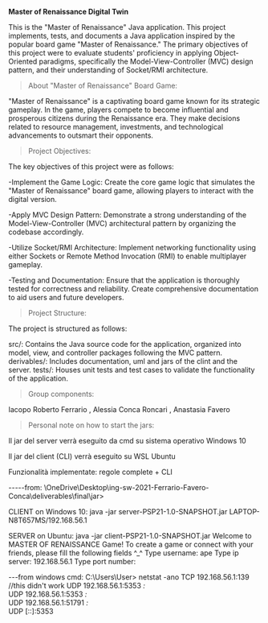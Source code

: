 **Master of Renaissance Digital Twin**

This is the "Master of Renaissance" Java application. This project implements, tests, and documents a Java application inspired by the popular board game "Master of Renaissance." The primary objectives of this project were to evaluate students' proficiency in applying Object-Oriented paradigms, specifically the Model-View-Controller (MVC) design pattern, and their understanding of Socket/RMI architecture.


>About "Master of Renaissance" Board Game:

"Master of Renaissance" is a captivating board game known for its strategic gameplay. In the game, players compete to become influential and prosperous citizens during the Renaissance era. They make decisions related to resource management, investments, and technological advancements to outsmart their opponents.

>Project Objectives:

The key objectives of this project were as follows:

-Implement the Game Logic: Create the core game logic that simulates the "Master of Renaissance" board game, allowing players to interact with the digital version.

-Apply MVC Design Pattern: Demonstrate a strong understanding of the Model-View-Controller (MVC) architectural pattern by organizing the codebase accordingly.

-Utilize Socket/RMI Architecture: Implement networking functionality using either Sockets or Remote Method Invocation (RMI) to enable multiplayer gameplay.

-Testing and Documentation: Ensure that the application is thoroughly tested for correctness and reliability. Create comprehensive documentation to aid users and future developers.

>Project Structure:

The project is structured as follows:

src/: Contains the Java source code for the application, organized into model, view, and controller packages following the MVC pattern.
derivables/: Includes documentation, uml and jars of the clint and the server.
tests/: Houses unit tests and test cases to validate the functionality of the application.



>Group components:

Iacopo Roberto Ferrario , Alessia Conca Roncari , Anastasia Favero


>Personal note on how to start the jars:

Il jar del server verrà eseguito da cmd su sistema operativo Windows 10

Il jar del client (CLI) verrà eseguito su WSL Ubuntu

Funzionalità implementate: regole complete + CLI



-----from: \OneDrive\Desktop\ing-sw-2021-Ferrario-Favero-Conca\deliverables\final\jar>


CLIENT on Windows 10:
java -jar server-PSP21-1.0-SNAPSHOT.jar
LAPTOP-N8T657MS/192.168.56.1

SERVER on Ubuntu:
java -jar client-PSP21-1.0-SNAPSHOT.jar
Welcome to MASTER OF RENAISSANCE Game!
To create a game or connect with your friends, please fill the following fields ^_^
Type username: ape
Type ip server: 192.168.56.1
Type port number: 


---from windows cmd: C:\Users\User> netstat -ano
  TCP    192.168.56.1:139 //this didn't work
  UDP    192.168.56.1:5353      *:*                                 
  UDP    192.168.56.1:5353      *:*                                  
  UDP    192.168.56.1:51791     *:*                                  
  UDP    [::]:5353
